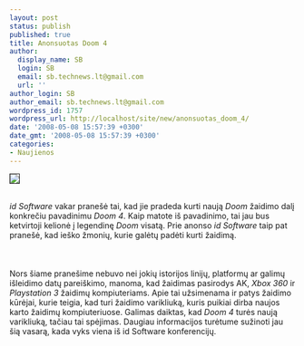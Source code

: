 ```yaml
---
layout: post
status: publish
published: true
title: Anonsuotas Doom 4
author:
  display_name: SB
  login: SB
  email: sb.technews.lt@gmail.com
  url: ''
author_login: SB
author_email: sb.technews.lt@gmail.com
wordpress_id: 1757
wordpress_url: http://localhost/site/new/anonsuotas_doom_4/
date: '2008-05-08 15:57:39 +0300'
date_gmt: '2008-05-08 15:57:39 +0300'
categories:
- Naujienos
---
```

<div class="imgright"><img src="http://tbn0.google.com/images?q=tbn:Q4Ln3JeDQaxzcM:http://pressthebuttons.typepad.com/photos/uncategorized/doomlogo.jpg" border="1"></div>
<p><br><i>id Software</i> vakar pranešė tai, kad jie pradeda kurti naują <i>Doom</i> žaidimo dalį konkrečiu pavadinimu <i>Doom 4</i>. Kaip matote iš pavadinimo, tai jau bus ketvirtoji kelionė į legendinę <i>Doom</i> visatą. Prie anonso <i>id Software</i> taip pat pranešė, kad ieško žmonių, kurie galėtų padėti kurti žaidimą.<br />
<br><br />
<br>Nors šiame pranešime nebuvo nei jokių istorijos linijų, platformų ar galimų išleidimo datų pareiškimo, manoma, kad žaidimas pasirodys AK, <i>Xbox 360</i> ir <i>Playstation 3</i> žaidimų kompiuteriams. Apie tai užsimenama ir patys žaidimo kūrėjai, kurie teigia, kad turi žaidimo varikliuką, kuris puikiai dirba naujos karto žaidimų kompiuteriuose. Galimas daiktas, kad <i>Doom 4</i> turės naują varikliuką, tačiau tai spėjimas. Daugiau informacijos turėtume sužinoti jau šią vasarą, kada vyks viena iš id Software konferencijų.<br />
<br></p>
